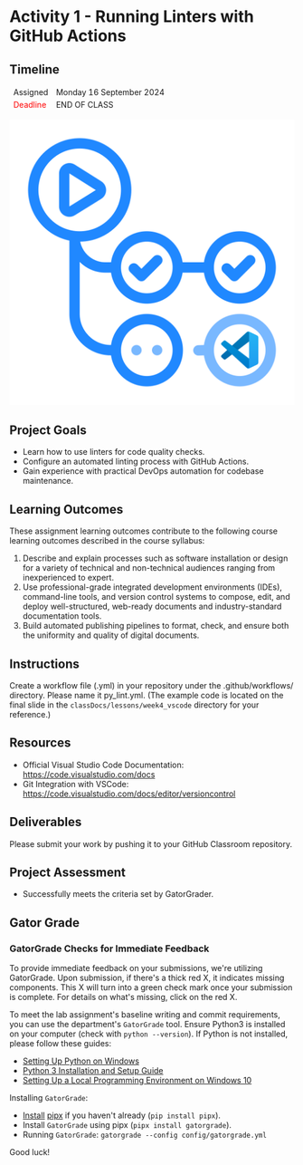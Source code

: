 
# Activity 1 - Running Linters with GitHub Actions

## Timeline
<table>
  <thead>
      <td style="text-align:left;">Assigned</td>
      <td style="text-align:left;">Monday 16 September 2024</td>
  </thead>
  <tfoot>
      <td style="text-align:left; color: red;">Deadline</td>
      <td style="text-align:left;">END OF CLASS</td>
  </tfoot>
</table>

![Activity 1](https://github.com/allegheny-college-cmpsc-104-Fall-2024/activity_VScode/blob/main/graphics/github_actions.png)

## Project Goals
- Learn how to use linters for code quality checks.
- Configure an automated linting process with GitHub Actions.
- Gain experience with practical DevOps automation for codebase maintenance.

## Learning Outcomes
These assignment learning outcomes contribute to the following course learning outcomes described in the course syllabus:

1. Describe and explain processes such as software installation or design for a variety of technical and non-technical audiences ranging from inexperienced to expert.
2. Use professional-grade integrated development environments (IDEs), command-line tools, and version control systems to compose, edit, and deploy well-structured, web-ready documents and industry-standard documentation tools.
3. Build automated publishing pipelines to format, check, and ensure both the uniformity and quality of digital documents.

## Instructions
Create a workflow file (.yml) in your repository under the .github/workflows/ directory. Please name it py_lint.yml. (The example code is located on the final slide in the `classDocs/lessons/week4_vscode` directory for your reference.)

## Resources
- Official Visual Studio Code Documentation: https://code.visualstudio.com/docs
- Git Integration with VSCode: https://code.visualstudio.com/docs/editor/versioncontrol

## Deliverables
Please submit your work by pushing it to your GitHub Classroom repository.

## Project Assessment
- Successfully meets the criteria set by GatorGrader.

## Gator Grade
### GatorGrade Checks for Immediate Feedback

To provide immediate feedback on your submissions, we're utilizing GatorGrade. Upon submission, if there's a thick red X, it indicates missing components. This X will turn into a green check mark once your submission is complete. For details on what's missing, click on the red X.

To meet the lab assignment's baseline writing and commit requirements, you can use the department's `GatorGrade` tool. Ensure Python3 is installed on your computer (check with `python --version`). If Python is not installed, please follow these guides:

- [Setting Up Python on Windows](https://realpython.com/lessons/python-windows-setup/)
- [Python 3 Installation and Setup Guide](https://realpython.com/installing-python/)
- [Setting Up a Local Programming Environment on Windows 10](https://www.digitalocean.com/community/tutorials/how-to-install-python-3-and-set-up-a-local-programming-environment-on-windows-10)

Installing `GatorGrade`:

- [Install](https://pipx.pypa.io/stable/) [pipx](https://pipx.pypa.io/stable/) if you haven't already (`pip install pipx`).
- Install `GatorGrade` using pipx (`pipx install gatorgrade`).
- Running `GatorGrade`:
 `gatorgrade --config config/gatorgrade.yml`

Good luck!

